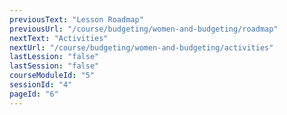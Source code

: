 ```yaml
---
previousText: "Lesson Roadmap"
previousUrl: "/course/budgeting/women-and-budgeting/roadmap"
nextText: "Activities"
nextUrl: "/course/budgeting/women-and-budgeting/activities"
lastLession: "false"
lastSession: "false"
courseModuleId: "5"
sessionId: "4"
pageId: "6"
---
```



